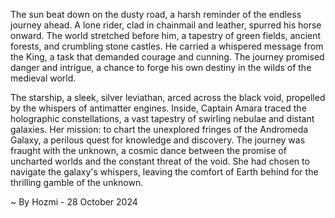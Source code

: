 
The sun beat down on the dusty road, a harsh reminder of the endless journey ahead.  A lone rider, clad in chainmail and leather, spurred his horse onward.  The world stretched before him, a tapestry of green fields, ancient forests, and crumbling stone castles.  He carried a whispered message from the King, a task that demanded courage and cunning.  The journey promised danger and intrigue, a chance to forge his own destiny in the wilds of the medieval world.

The starship, a sleek, silver leviathan, arced across the black void, propelled by the whispers of antimatter engines. Inside, Captain Amara traced the holographic constellations, a vast tapestry of swirling nebulae and distant galaxies.  Her mission: to chart the unexplored fringes of the Andromeda Galaxy, a perilous quest for knowledge and discovery.  The journey was fraught with the unknown, a cosmic dance between the promise of uncharted worlds and the constant threat of the void.  She had chosen to navigate the galaxy's whispers, leaving the comfort of Earth behind for the thrilling gamble of the unknown. 

~ By Hozmi - 28 October 2024
